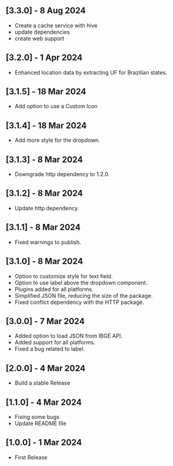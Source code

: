 ## [3.3.0] - 8 Aug 2024

- Create a cache service with hive
- update dependencies
- create web support

## [3.2.0] - 1 Apr 2024

- Enhanced location data by extracting UF for Brazilian states.

## [3.1.5] - 18 Mar 2024

- Add option to use a Custom Icon

## [3.1.4] - 18 Mar 2024

- Add more style for the dropdown.

## [3.1.3] - 8 Mar 2024

- Downgrade http dependency to 1.2.0.

## [3.1.2] - 8 Mar 2024

- Update http dependency.

## [3.1.1] - 8 Mar 2024

- Fixed warnings to publish.

## [3.1.0] - 8 Mar 2024

- Option to customize style for text field.
- Option to use label above the dropdown component.
- Plugins added for all platforms.
- Simplified JSON file, reducing the size of the package.
- Fixed conflict dependency with the HTTP package.

## [3.0.0] - 7 Mar 2024

- Added option to load JSON from IBGE API.
- Added support for all platforms.
- Fixed a bug related to label.

## [2.0.0] - 4 Mar 2024

- Build a stable Release

## [1.1.0] - 4 Mar 2024

- Fixing some bugs
- Update README file

## [1.0.0] - 1 Mar 2024

- First Release

